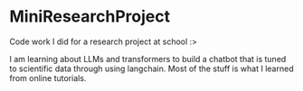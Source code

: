 # MiniResearchProject
Code work I did for a research project at school :>


I am learning about LLMs and transformers to build a chatbot that is tuned to scientific data through using langchain. Most of the stuff is what I learned from online tutorials. 
